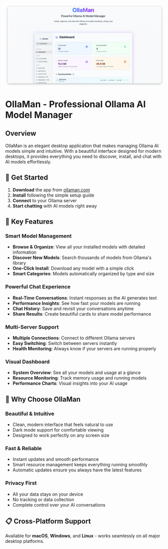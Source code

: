 ![](./image.png)

# OllaMan - Professional Ollama AI Model Manager

## Overview

OllaMan is an elegant desktop application that makes managing Ollama AI models simple and intuitive. With a beautiful interface designed for modern desktops, it provides everything you need to discover, install, and chat with AI models effortlessly.

## 🚀 Get Started

1. **Download** the app from [ollaman.com](https://ollaman.com)
2. **Install** following the simple setup guide
3. **Connect** to your Ollama server
4. **Start chatting** with AI models right away

## 🚀 Key Features

### **Smart Model Management**
- **Browse & Organize**: View all your installed models with detailed information
- **Discover New Models**: Search thousands of models from Ollama's library
- **One-Click Install**: Download any model with a simple click
- **Smart Categories**: Models automatically organized by type and size

### **Powerful Chat Experience**
- **Real-Time Conversations**: Instant responses as the AI generates text
- **Performance Insights**: See how fast your models are running
- **Chat History**: Save and revisit your conversations anytime
- **Share Results**: Create beautiful cards to share model performance

### **Multi-Server Support**
- **Multiple Connections**: Connect to different Ollama servers
- **Easy Switching**: Switch between servers instantly
- **Health Monitoring**: Always know if your servers are running properly

### **Visual Dashboard**
- **System Overview**: See all your models and usage at a glance
- **Resource Monitoring**: Track memory usage and running models
- **Performance Charts**: Visual insights into your AI usage

## 🎯 Why Choose OllaMan

### **Beautiful & Intuitive**
- Clean, modern interface that feels natural to use
- Dark mode support for comfortable viewing
- Designed to work perfectly on any screen size

### **Fast & Reliable**
- Instant updates and smooth performance
- Smart resource management keeps everything running smoothly
- Automatic updates ensure you always have the latest features

### **Privacy First**
- All your data stays on your device
- No tracking or data collection
- Complete control over your AI conversations

## 📋 Cross-Platform Support

Available for **macOS**, **Windows**, and **Linux** - works seamlessly on all major desktop platforms.


